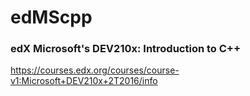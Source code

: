 # edMScpp
### edX Microsoft's DEV210x: Introduction to C++
https://courses.edx.org/courses/course-v1:Microsoft+DEV210x+2T2016/info